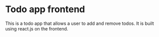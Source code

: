 # Todo app frontend

This is a todo app that allows a user to add and remove todos. It is built using react.js on the frontend.
